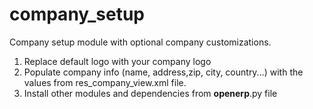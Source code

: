 # company_setup
Company setup module with optional company customizations.

1) Replace default logo with your company logo
2) Populate company info (name, address,zip, city, country...)  with the values from res_company_view.xml file.
3) Install other modules and dependencies from __openerp__.py file

